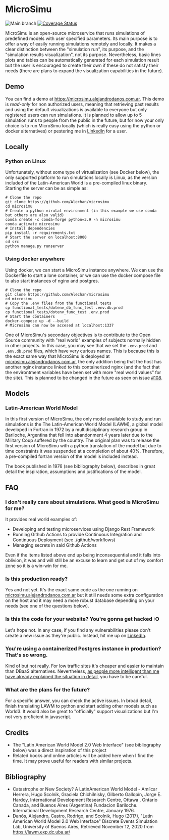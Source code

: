 # MicroSimu

![Main branch](https://github.com/Alechan/microsimu/workflows/Main%20branch/badge.svg)
[![Coverage Status](https://coveralls.io/repos/github/Alechan/microsimu/badge.svg?branch=microsimu-11-nmi-table-plot)](https://coveralls.io/github/Alechan/microsimu?branch=microsimu-11-nmi-table-plot)

MicroSimu is an open-source microservice that runs simulations of predefined models with user specified parameters.
Its main purpose is to offer a way of easily running simulations remotely and locally. It makes a clear distinction between the
"simulation run", its purpose, and the "simulation results visualization", not its purpose. Nevertheless,
basic lines plots and tables can be automatically generated for each simulation result but the user is
encouraged to create their own if these do not satisfy their needs (there are plans to expand the visualization
capabilities in the future).

## Demo
You can find a demo at https://microsimu.alejandrodanos.com.ar.
This demo is *read-only* for non authorized users, meaning that retrieving past results and
using the default visualizations is available to everyone but only registered users can
run simulations. It is planned to allow up to 5 simulation runs to people from the public in the
future, but for now your only choice is to run MicroSimu locally (which is really easy using
the python or docker alternatives) or pestering me in [LinkedIn][LinkedIn] for a user.


## Locally

### Python on Linux
Unfortunately, without some type of virtualization (see Docker below), the only supported platform to run simulations
locally is Linux, as the version included of the Latin-American World is a pre-compiled linux binary. Starting
the server can be as simple as:

    # Clone the repo
    git clone https://github.com/Alechan/microsimu
    cd microsimu
    # Create a python virutal environment (in this example we use conda but others are also valid)
    conda create -c conda-forge python=3.9 -n microsimu
    conda activate microsimu
    # Install dependencies
    pip install -r requirements.txt
    # Start the server on localhost:8000
    cd src
    python manage.py runserver

### Using docker anywhere
Using docker, we can start a MicroSimu instance anywhere. We can use the Dockerfile to start a lone container, or
we can use the docker compose file to also start instances of nginx and postgres.

    # Clone the repo
    git clone https://github.com/Alechan/microsimu
    cd microsimu
    # Copy the .env files from the functional tests
    cp functional_tests/dotenv_db_func_test .env.db.prod
    cp functional_tests/dotenv_func_test .env.prod
    # Start the containers
    docker-compose up -d --build
    # Microsimu can now be accesed at localhost:1337

One of MicroSimu's secondary objectives is to contribute to the Open Source community with "real world"
examples of subjects normally hidden in other projects. In this case, you may see that we set the `.env.prod`
and `.env.db.prod` files, which have very curious names. This is because this is the exact same way that MicroSimu
is deployed at [microsimu.alejandrodanos.com.ar](microsimu.alejandrodanos.com.ar), the only addition being that the host has another nginx instance
linked to this containerized nginx (and the fact that the environtment variables have been set with more "real world values" for the site). This is planned to be changed in the future as seen on issue [#108](https://github.com/Alechan/microsimu/issues/108).

## Models
### Latin-American World Model
In this first version of MicroSimu, the only model available to study and run simulations is the
The Latin-American World Model (LAWM), a global model developed in Fortran in 1972 by a multidisciplinary research group
in Bariloche, Argentina that fell into abandonment 4 years later due to the Military Coup suffered by the country. The
original plan was to release the first version of MicroSimu with a python translation of the model but due to time
constraints it was suspended at a completion of about 40%. Therefore, a pre-compiled fortran version of the model is included instead.

The book published in 1976 (see bibliography below), describes in great detail the inspiration, assumptions and
justifications of the model.

## FAQ
### I don't really care about simulations. What good is MicroSimu for me?
It provides real world examples of:
- Developing and testing microservices using Django Rest Framework
- Running Github Actions to provide Continuous Integration and Continuous Deployment (see ./github/workflows)
- Managing secrets in said Github Actions

Even if the items listed above end up being inconsequential and it falls into oblivion, it was and will still be an
excuse to learn and get out of my comfort zone so it is a win-win for me.

### Is this production ready?
Yes and not yet. It's the exact same code as the one running on [microsimu.alejandrodanos.com.ar](microsimu.alejandrodanos.com.ar)
but it still needs
some extra configuration on the host and it may need a more robust database depending on your needs (see one of
the questions below).

### Is this the code for your website? You're gonna get hacked :O
Let's hope not. In any case, if you find any vulnerabilities please don't create a new issue as they're public.
Instead, hit me up on [LinkedIn][LinkedIn].

### You're using a containerized Postgres instance in production? That's so wrong. 
Kind of but not really. For low traffic sites it's cheaper and easier to maintain than DBaaS alternatives. Nevertheless,
[as people more intelligent than me have already explained the situation in detail](https://vsupalov.com/database-in-docker/),
you have to be careful.

### What are the plans for the future?
For a specific answer, you can check the active issues. In broad detail, finish translating LAWM to python and start
adding other models such as World3. It would also be great to "officially" support visualizations but I'm not very
proficient in javascript.

## Credits
- The "Latin American World Model 2.0 Web Interface" (see bibliography below) was a direct inspiration of this project
- Related books and online articles will be added here when I find the time. It may prove useful for readers with
similar projects.

## Bibliography

- Catastrophe or New Society? A LatinAmerican World Model -  Amı́lcar Herrera, Hugo Scolnik, Graciela Chichilnisky,
 Gilberto Gallopı́n, Jorge E. Hardoy, International Development Research Centre, Ottawa , Ontario Canada, and Buenos Aires (Argentina)
 Fundacion Bariloche. International Development Research Centre, January 1976.
-  Danós, Alejandro, Castro, Rodrigo, and Scolnik, Hugo (2017), "Latin American World Model 2.0 Web Interface" Discrete
 Events Simulation Lab, University of Buenos Aires, Retrieved November 12, 2020 from https://lawm.exp.dc.uba.ar/ 


[LinkedIn]: https://www.linkedin.com/in/alejandro-dan%C3%B3s-058a57104/
